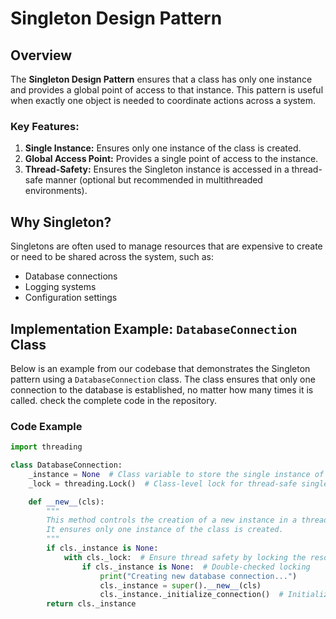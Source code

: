 # Singleton Design Pattern

## Overview

The **Singleton Design Pattern** ensures that a class has only one instance and provides a global point of access to that instance. This pattern is useful when exactly one object is needed to coordinate actions across a system.

### Key Features:
1. **Single Instance:** Ensures only one instance of the class is created.
2. **Global Access Point:** Provides a single point of access to the instance.
3. **Thread-Safety:** Ensures the Singleton instance is accessed in a thread-safe manner (optional but recommended in multithreaded environments).

## Why Singleton?

Singletons are often used to manage resources that are expensive to create or need to be shared across the system, such as:
- Database connections
- Logging systems
- Configuration settings

## Implementation Example: `DatabaseConnection` Class

Below is an example from our codebase that demonstrates the Singleton pattern using a `DatabaseConnection` class. The class ensures that only one connection to the database is established, no matter how many times it is called. check the complete code in the repository.

### Code Example

```python
import threading

class DatabaseConnection:
    _instance = None  # Class variable to store the single instance of DatabaseConnection
    _lock = threading.Lock()  # Class-level lock for thread-safe singleton

    def __new__(cls):
        """
        This method controls the creation of a new instance in a thread-safe way.
        It ensures only one instance of the class is created.
        """
        if cls._instance is None:
            with cls._lock:  # Ensure thread safety by locking the resource
                if cls._instance is None:  # Double-checked locking
                    print("Creating new database connection...")
                    cls._instance = super().__new__(cls)
                    cls._instance._initialize_connection()  # Initialize the database connection
        return cls._instance


